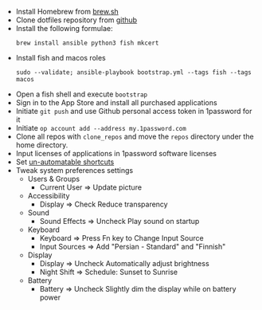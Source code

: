 * Install Homebrew from [brew.sh](https://brew.sh)
* Clone dotfiles repository from [github](https://github.com/sam-hosseini/dotfiles)
* Install the following formulae:
    ```
    brew install ansible python3 fish mkcert
    ```
* Install fish and macos roles
    ```
    sudo --validate; ansible-playbook bootstrap.yml --tags fish --tags macos
    ```
* Open a fish shell and execute `bootstrap`
* Sign in to the App Store and install all purchased applications
* Initiate `git push` and use Github personal access token in 1password for it
* Initiate `op account add --address my.1password.com`
* Clone all repos with `clone_repos` and move the `repos` directory under the home directory.
* Input licenses of applications in 1password software licenses
* Set [un-automatable shortcuts](https://github.com/sam-hosseini/dotfiles/blob/main/roles/karabiner/files/shortcuts.md)
* Tweak system preferences settings
    * Users & Groups
        * Current User => Update picture
    * Accessibility
        * Display => Check Reduce transparency
    * Sound
        * Sound Effects => Uncheck Play sound on startup
    * Keyboard
        * Keyboard => Press Fn key to Change Input Source
        * Input Sources => Add "Persian - Standard" and "Finnish"
    * Display
        * Display => Uncheck Automatically adjust brightness
        * Night Shift => Schedule: Sunset to Sunrise
    * Battery
        * Battery => Uncheck Slightly dim the display while on battery power
